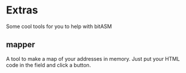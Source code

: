 # Extras
Some cool tools for you to help with bitASM

## mapper
A tool to make a map of your addresses in memory. Just put your HTML code in the field and click a button.
